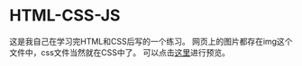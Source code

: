 # HTML-CSS-JS

这是我自己在学习完HTML和CSS后写的一个练习。
网页上的图片都存在img这个文件中，css文件当然就在CSS中了。
可以点击[这里](https://klingbo.github.io/HTML_CSS_practice/index.html)进行预览。
